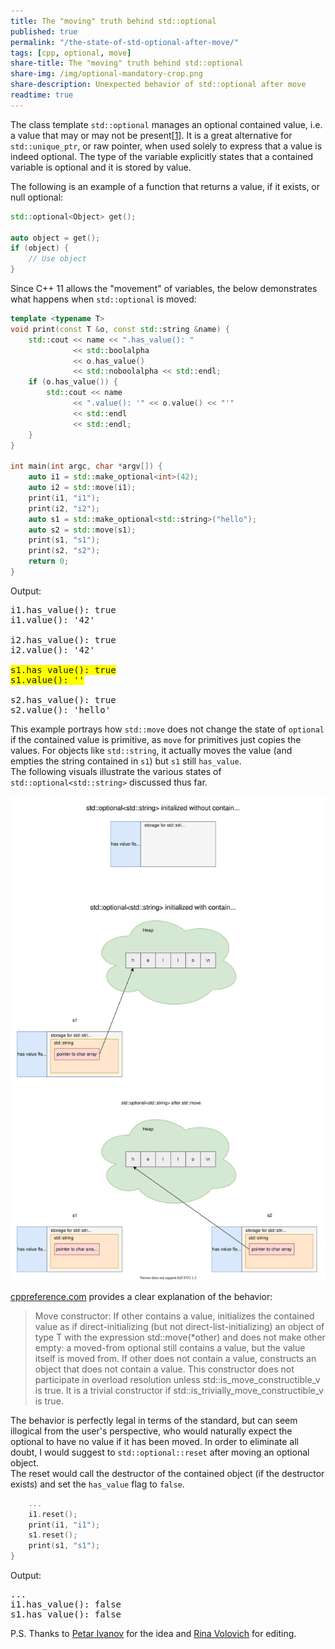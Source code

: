 ```yaml
---
title: The "moving" truth behind std::optional
published: true
permalink: "/the-state-of-std-optional-after-move/"
tags: [cpp, optional, move]
share-title: The "moving" truth behind std::optional
share-img: /img/optional-mandatory-crop.png
share-description: Unexpected behavior of std::optional after move
readtime: true
---
```



The class template `std::optional` manages an optional contained value, i.e. a value that may or may not be
present[[1]](https://en.cppreference.com/w/cpp/utility/optional). It is a great alternative for `std::unique_ptr`, or
raw pointer, when used solely to express that a value is indeed optional. The type of the variable explicitly states that 
a contained variable is optional and it is stored by value.

The following is an example of a function that returns a value, if it exists, or null optional:
```cpp
std::optional<Object> get();

auto object = get();
if (object) {
    // Use object
}
```

Since C++ 11 allows the "movement" of variables, the below demonstrates what happens when `std::optional` is moved:

```cpp
template <typename T>
void print(const T &o, const std::string &name) {
    std::cout << name << ".has_value(): "
              << std::boolalpha
              << o.has_value()
              << std::noboolalpha << std::endl;
    if (o.has_value()) {
        std::cout << name
              << ".value(): '" << o.value() << "'"
              << std::endl
              << std::endl;
    }
}

int main(int argc, char *argv[]) {
    auto i1 = std::make_optional<int>(42);
    auto i2 = std::move(i1);
    print(i1, "i1");
    print(i2, "i2");
    auto s1 = std::make_optional<std::string>("hello");
    auto s2 = std::move(s1);
    print(s1, "s1");
    print(s2, "s2");
    return 0;
}
```

Output:
<pre>
i1.has_value(): true
i1.value(): '42'

i2.has_value(): true
i2.value(): '42'

<span style="background-color: #FFFF00">s1.has_value(): true
s1.value(): ''</span>

s2.has_value(): true
s2.value(): 'hello'
</pre>
This example portrays how `std::move` does not change the state of `optional` if the contained value is primitive, as
`move` for primitives just copies the values. For objects like `std::string`, it actually moves the value (and empties the
string contained in `s1`) but `s1` still `has_value`.<br>
The following visuals illustrate the various states of `std::optional<std::string>` discussed thus far.
<p align="center">
  <img src="/img/optional.svg">
</p>

[cppreference.com](https://en.cppreference.com/w/cpp/utility/optional/optional) provides a clear explanation of the behavior:
> Move constructor: If other contains a value, initializes the contained value as if direct-initializing (but not
> direct-list-initializing) an object of type T with the expression std::move(*other) and does not make other
> empty: a moved-from optional still contains a value, but the value itself is moved from. If other does not contain a
> value, constructs an object that does not contain a value.
This constructor does not participate in overload resolution unless std::is_move_constructible_v<T> is true.
It is a trivial constructor if std::is_trivially_move_constructible_v<T> is true.


The behavior is perfectly legal in terms of the standard, but can seem illogical from the user's perspective, who would naturally expect the optional to have no value if it has been moved.
In order to eliminate all doubt, I would suggest to `std::optional::reset` after moving an optional object.<br>
The reset would call the destructor of the contained object (if the destructor exists) and set the `has_value` flag to `false`.

```cpp
    ...
    i1.reset();
    print(i1, "i1");
    s1.reset();
    print(s1, "s1");
}
```

Output:
<pre>
...
i1.has_value(): false
s1.has_value(): false
</pre>

P.S.
Thanks to [Petar Ivanov](https://www.linkedin.com/in/petar-ivanov-37840224/) for the idea and [Rina Volovich](https://www.linkedin.com/in/rina-volovich/) for editing.
